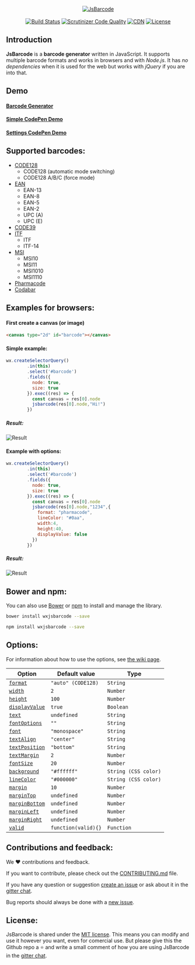 <p align="center">
	<a href="http://lindell.me/JsBarcode"><img src="http://lindell.me/JsBarcode/other/logo.svg" alt="JsBarcode"/></a>
	<br><br>
	<a href="http://travis-ci.org/lindell/JsBarcode"><img src="https://secure.travis-ci.org/lindell/JsBarcode.svg" alt="Build Status"/></a>
	<a href="https://scrutinizer-ci.com/g/lindell/JsBarcode/?branch=master"><img src="https://scrutinizer-ci.com/g/lindell/JsBarcode/badges/quality-score.png?b=master" alt="Scrutinizer Code Quality"/></a>
	<a href="https://www.jsdelivr.com/package/npm/jsbarcode"><img src="https://data.jsdelivr.com/v1/package/npm/jsbarcode/badge?style=rounded" alt="CDN"></a>
	<a href="https://github.com/lindell/JsBarcode/blob/master/MIT-LICENSE.txt"><img src="https://img.shields.io/badge/license-MIT-blue.svg" alt="License"/></a>
</p>

Introduction
----
**JsBarcode** is a **barcode generator** written in JavaScript. It supports multiple barcode formats and works in browsers and with *Node.js*. It has *no dependencies* when it is used for the web but works with *jQuery* if you are into that.



Demo
----
#### [Barcode Generator](http://lindell.github.io/JsBarcode/generator/)
#### [Simple CodePen Demo](http://codepen.io/lindell/pen/eZKBdO?editors=1010)
#### [Settings CodePen Demo](http://codepen.io/lindell/pen/mPvLXx?editors=1010)

Supported barcodes:
----
* [CODE128](https://github.com/lindell/JsBarcode/wiki/CODE128)
  * CODE128 (automatic mode switching)
  * CODE128 A/B/C (force mode)
* [EAN](https://github.com/lindell/JsBarcode/wiki/EAN)
  * EAN-13
  * EAN-8
  * EAN-5
  * EAN-2
  * UPC (A)
  * UPC (E)
* [CODE39](https://github.com/lindell/JsBarcode/wiki/CODE39)
* [ITF](https://github.com/lindell/JsBarcode/wiki/ITF-14)
  * ITF
  * ITF-14
* [MSI](https://github.com/lindell/JsBarcode/wiki/MSI)
  * MSI10
  * MSI11
  * MSI1010
  * MSI1110
* [Pharmacode](https://github.com/lindell/JsBarcode/wiki/pharmacode)
* [Codabar](https://github.com/lindell/JsBarcode/wiki/codabar)

Examples for browsers:
----

#### First create a canvas (or image)
````html
<canvas type="2d" id="barcode"></canvas>
````



#### Simple example:
````javascript
wx.createSelectorQuery()
        .in(this)
        .select('#barcode')
        .fields({
          node: true,
          size: true
        }).exec((res) => {
          const canvas = res[0].node
          jsbarcode(res[0].node,"Hi!")
        })
````

##### Result:
![Result](https://s3-eu-west-1.amazonaws.com/js-barcode/barcodes/simple.svg)


#### Example with options:
````javascript
wx.createSelectorQuery()
        .in(this)
        .select('#barcode')
        .fields({
          node: true,
          size: true
        }).exec((res) => {
          const canvas = res[0].node
          jsbarcode(res[0].node,"1234",{
            format: "pharmacode",
            lineColor: "#0aa",
            width:4,
            height:40,
            displayValue: false
          })
        })
````
##### Result:
![Result](https://s3-eu-west-1.amazonaws.com/js-barcode/barcodes/advanced.svg)


Bower and npm:
----
You can also use [Bower](http://bower.io) or [npm](https://www.npmjs.com) to install and manage the library.
````bash
bower install wxjsbarcode --save
````
````bash
npm install wxjsbarcode --save
````

Options:
----
For information about how to use the options, see [the wiki page](https://github.com/lindell/JsBarcode/wiki/Options).

| Option | Default value | Type |
|--------|---------------|------|
| [`format`](https://github.com/lindell/JsBarcode/wiki/Options#format) | `"auto" (CODE128)` | `String` |
| [`width`](https://github.com/lindell/JsBarcode/wiki/Options#width) | `2` | `Number` |
| [`height`](https://github.com/lindell/JsBarcode/wiki/Options#height) | `100` | `Number` |
| [`displayValue`](https://github.com/lindell/JsBarcode/wiki/Options#display-value) | `true` | `Boolean` |
| [`text`](https://github.com/lindell/JsBarcode/wiki/Options#text) | `undefined` | `String` |
| [`fontOptions`](https://github.com/lindell/JsBarcode/wiki/Options#font-options) | `""` | `String` |
| [`font`](https://github.com/lindell/JsBarcode/wiki/Options#font) | `"monospace"` | `String` |
| [`textAlign`](https://github.com/lindell/JsBarcode/wiki/Options#text-align) | `"center"` | `String` |
| [`textPosition`](https://github.com/lindell/JsBarcode/wiki/Options#text-position) | `"bottom"` | `String` |
| [`textMargin`](https://github.com/lindell/JsBarcode/wiki/Options#text-margin) | `2` | `Number` |
| [`fontSize`](https://github.com/lindell/JsBarcode/wiki/Options#font-size) | `20` | `Number` |
| [`background`](https://github.com/lindell/JsBarcode/wiki/Options#background)  | `"#ffffff"` | `String (CSS color)` |
| [`lineColor`](https://github.com/lindell/JsBarcode/wiki/Options#line-color) | `"#000000"` | `String (CSS color)` |
| [`margin`](https://github.com/lindell/JsBarcode/wiki/Options#margins) | `10` | `Number` |
| [`marginTop`](https://github.com/lindell/JsBarcode/wiki/Options#margins) | `undefined` | `Number` |
| [`marginBottom`](https://github.com/lindell/JsBarcode/wiki/Options#margins) | `undefined` | `Number` |
| [`marginLeft`](https://github.com/lindell/JsBarcode/wiki/Options#margins) | `undefined` | `Number` |
| [`marginRight`](https://github.com/lindell/JsBarcode/wiki/Options#margins) | `undefined` | `Number` |
| [`valid`](https://github.com/lindell/JsBarcode/wiki/Options#valid) | `function(valid){}` | `Function` |

Contributions and feedback:
----
We :heart: contributions and feedback.

If you want to contribute, please check out the [CONTRIBUTING.md](https://github.com/lindell/JsBarcode/blob/master/CONTRIBUTING.md) file.

If you have any question or suggestion [create an issue](https://github.com/lindell/JsBarcode/issues/new) or ask about it in the [gitter chat](https://gitter.im/lindell/JsBarcode).

Bug reports should always be done with a [new issue](https://github.com/lindell/JsBarcode/issues/new).

License:
----
JsBarcode is shared under the [MIT license](https://github.com/lindell/JsBarcode/blob/master/MIT-LICENSE.txt). This means you can modify and use it however you want, even for comercial use. But please give this the Github repo a :star: and write a small comment of how you are using JsBarcode in the [gitter chat](https://gitter.im/lindell/JsBarcode).



[1]: https://cdn.jsdelivr.net/npm/jsbarcode@3.11.0/dist/JsBarcode.all.min.js "jsdelivr all barcodes"
[2]: https://cdn.jsdelivr.net/npm/jsbarcode@3.11.0/dist/barcodes/JsBarcode.code128.min.js "jsdelivr code128"
[3]: https://cdn.jsdelivr.net/npm/jsbarcode@3.11.0/dist/barcodes/JsBarcode.code39.min.js "jsdelivr code39"
[4]: https://cdn.jsdelivr.net/npm/jsbarcode@3.11.0/dist/barcodes/JsBarcode.ean-upc.min.js "jsdelivr ean/upc"
[5]: https://cdn.jsdelivr.net/npm/jsbarcode@3.11.0/dist/barcodes/JsBarcode.itf.min.js "jsdelivr itf"
[6]: https://cdn.jsdelivr.net/npm/jsbarcode@3.11.0/dist/barcodes/JsBarcode.msi.min.js "jsdelivr msi"
[7]: https://cdn.jsdelivr.net/npm/jsbarcode@3.11.0/dist/barcodes/JsBarcode.pharmacode.min.js "jsdelivr pharmacode"
[8]: https://cdn.jsdelivr.net/npm/jsbarcode@3.11.0/dist/barcodes/JsBarcode.codabar.min.js "jsdelivr codabar"
